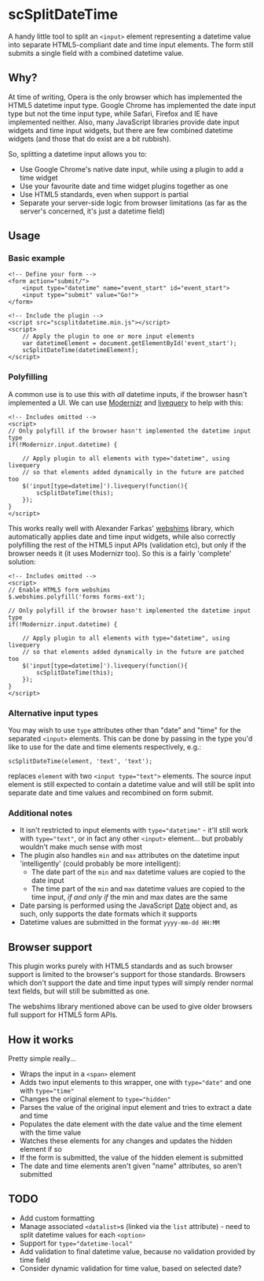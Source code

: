 # scSplitDateTime

A handy little tool to split an `<input>` element representing a datetime value into separate HTML5-compliant date and time input elements. The form still submits a single field with a combined datetime value.

## Why?

At time of writing, Opera is the only browser which has implemented the HTML5 datetime input type. Google Chrome has implemented the date input type but not the time input type, while Safari, Firefox and IE have implemented neither. Also, many JavaScript libraries provide date input widgets and time input widgets, but there are few combined datetime widgets (and those that do exist are a bit rubbish).

So, splitting a datetime input allows you to:

* Use Google Chrome's native date input, while using a plugin to add a time widget
* Use your favourite date and time widget plugins together as one
* Use HTML5 standards, even when support is partial
* Separate your server-side logic from browser limitations (as far as the server's concerned, it's just a datetime field)

## Usage

### Basic example

    <!-- Define your form -->
    <form action="submit/">
        <input type="datetime" name="event_start" id="event_start">
        <input type="submit" value="Go!">
    </form>

    <!-- Include the plugin -->
    <script src="scsplitdatetime.min.js"></script>
    <script>
        // Apply the plugin to one or more input elements
        var datetimeElement = document.getElementById('event_start');
        scSplitDateTime(datetimeElement);
    </script>

### Polyfilling

A common use is to use this with *all* datetime inputs, if the browser hasn't implemented a UI. We can use [Modernizr](http://modernizr.com) and [livequery](http://docs.jquery.com/Plugins/livequery) to help with this:

    <!-- Includes omitted -->
    <script>
    // Only polyfill if the browser hasn't implemented the datetime input type
    if(!Modernizr.input.datetime) {

        // Apply plugin to all elements with type="datetime", using livequery
        // so that elements added dynamically in the future are patched too
        $('input[type=datetime]').livequery(function(){
            scSplitDateTime(this);
        });
    }
    </script>

This works really well with Alexander Farkas' [webshims](http://afarkas.github.com/webshim/demos/) library, which automatically applies date and time input widgets, while also correctly polyfilling the rest of the HTML5 input APIs (validation etc), but only if the browser needs it (it uses Modernizr too). So this is a fairly 'complete' solution:

    <!-- Includes omitted -->
    <script>
    // Enable HTML5 form webshims
    $.webshims.polyfill('forms forms-ext');

    // Only polyfill if the browser hasn't implemented the datetime input type
    if(!Modernizr.input.datetime) {

        // Apply plugin to all elements with type="datetime", using livequery
        // so that elements added dynamically in the future are patched too
        $('input[type=datetime]').livequery(function(){
            scSplitDateTime(this);
        });
    }
    </script>

### Alternative input types

You may wish to use `type` attributes other than "date" and "time" for the separated `<input>` elements. This can be done by passing in the type you'd like to use for the date and time elements respectively, e.g.:

    scSplitDateTime(element, 'text', 'text');

replaces `element` with two `<input type="text">` elements. The source input element is still expected to contain a datetime value and will still be split into separate date and time values and recombined on form submit.

### Additional notes

* It isn't restricted to input elements with `type="datetime"` - it'll still work with `type="text"`, or in fact any other `<input>` element... but probably wouldn't make much sense with most
* The plugin also handles `min` and `max` attributes on the datetime input 'intelligently' (could probably be more intelligent):
    - The date part of the `min` and `max` datetime values are copied to the date input
    - The time part of the `min` and `max` datetime values are copied to the time input, *if and only if* the min and max dates are the same
* Date parsing is performed using the JavaScript [Date](https://developer.mozilla.org/en-US/docs/JavaScript/Reference/Global_Objects/Date) object and, as such, only supports the date formats which it supports
* Datetime values are submitted in the format `yyyy-mm-dd HH:MM`

## Browser support

This plugin works purely with HTML5 standards and as such browser support is limited to the browser's support for those standards. Browsers which don't support the date and time input types will simply render normal text fields, but will still be submitted as one.

The webshims library mentioned above can be used to give older browsers full support for HTML5 form APIs.

## How it works

Pretty simple really...

* Wraps the input in a `<span>` element
* Adds two input elements to this wrapper, one with `type="date"` and one with `type="time"`
* Changes the original element to `type="hidden"`
* Parses the value of the original input element and tries to extract a date and time
* Populates the date element with the date value and the time element with the time value
* Watches these elements for any changes and updates the hidden element if so
* If the form is submitted, the value of the hidden element is submitted
* The date and time elements aren't given "name" attributes, so aren't submitted

## TODO

* Add custom formatting
* Manage associated `<datalist>`s (linked via the `list` attribute) - need to split datetime values for each `<option>`
* Support for `type="datetime-local"`
* Add validation to final datetime value, because no validation provided by time field
* Consider dynamic validation for time value, based on selected date?
